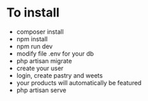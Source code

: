 
<h1>To install</h1>

<ul>
    <li>composer install</li>
    <li>npm install</li>
    <li>npm run dev</li>
    <li>modify file .env for your db</li>
    <li>php artisan migrate</li>
    <li>create your user</li>
    <li>login, create pastry and weets </li>
    <li>your products will automatically be featured</li>
    <li>php artisan serve</li>
</ul>
